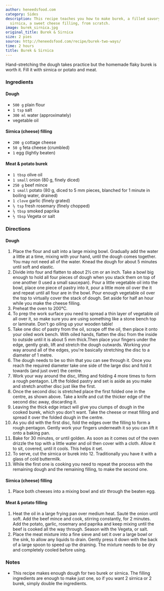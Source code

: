 ```yaml
---
author: heneedsfood.com
category: Sides
description: This recipe teaches you how to make burek, a filled savory pastry, and
  sirnica, a sweet cheese filling, from scratch.
image: burek_sirnica.jpg
original_title: Burek & Sirnica
size: 2 pies
source: http://heneedsfood.com/recipe/burek-two-ways/
time: 2 hours
title: Burek & Sirnica
---
```


Hand-stretching the dough takes practice but the homemade flaky burek is worth it. Fill it with sirnica or potato and meat.

### Ingredients

#### Dough
* `500 g` plain flour
* `1 tsp` salt
* `300 ml` water (approximately)
* vegetable oil

#### Sirnica (cheese) filling
* `200 g` cottage cheese
* `50 g` feta cheese (crumbled)
* `1` egg (lightly beaten)

#### Meat & potato burek
* `1 tbsp` olive oil
* `1 small` onion (80 g, finely diced)
* `250 g` beef mince
* `1 small` potato (80 g, diced to 5 mm pieces, blanched for 1 minute in boiling water, drained)
* `1 clove` garlic (finely grated)
* `½ tsp` fresh rosemary (finely chopped)
* `½ tbsp` smoked paprika
* `½ tbsp` Vegeta or salt

### Directions

#### Dough
1. Place the flour and salt into a large mixing bowl. Gradually add the water a little at a time, mixing with your hand, until the dough comes together. You may not need all of the water. Knead the dough for about 5 minutes until soft and elastic.
2. Divide into four and flatten to about 2½ cm or an inch. Take a bowl big enough to hold all four pieces of dough when you stack them on top of one another (I used a small saucepan). Pour a little vegetable oil into the bowl, place one piece of pastry into it, pour a little more oil over the it and repeat until all four are in the bowl. Pour enough vegetable oil over the top to virtually cover the stack of dough. Set aside for half an hour while you make the cheese filling.
3. Preheat the oven to 200°C.
4. To prep the work surface you need to spread a thin layer of vegetable oil all over it, so make sure you are using something like a stone bench top or laminate. Don't go oiling up your wooden table!
5. Take one disc of pastry from the oil, scrape off the oil, then place it onto your oiled work bench. With oiled hands, flatten the disc from the inside to outside until it is about 5 mm thick.Then place your fingers under the edge, gently grab, lift and stretch the dough outwards. Working your way around all of the edges, you're basically stretching the disc to a diameter of 1 metre.
6. The dough needs to be so thin that you can see through it. Once you reach the required diameter take one side of the large disc and fold it towards (and just over) the centre.
7. Work your way around the disc, lifting and folding 4 more times to form a rough pentagon. Lift the folded pastry and set is aside as you make and stretch another disc just like the first.
8. Once the second disc is stretched place the first folded one in the centre, as shown above. Take a knife and cut the thicker edge of the second disc away, discarding it.
9. Leaving the thick edge intact will give you clumps of dough in the cooked burek, which you don't want. Take the cheese or meat filling and spread it over the folded dough in the centre.
10. As you did with the first disc, fold the edges over the filling to form a rough pentagon. Gently work your fingers underneath it so you can lift it onto a baking pan.
11. Bake for 30 minutes, or until golden. As soon as it comes out of the oven drizzle the top with a little water and oil then cover with a cloth. Allow it to sit, covered, until it cools. This helps it set.
12. To serve, cut the sirnica or burek into 12. Traditionally you have it with a glass of cold buttermilk.
13. While the first one is cooking you need to repeat the process with the remaining dough and the remaining filling, to make the second one.

#### Sirnica (cheese) filling
1. Place both cheeses into a mixing bowl and stir through the beaten egg.

#### Meat & potato filling
1. Heat the oil in a large frying pan over medium heat. Sauté the onion until soft. Add the beef mince and cook, stirring constantly, for 2 minutes. Add the potato, garlic, rosemary and paprika and keep mixing until the beef is cooked all the way through. Season with the Vegeta, or salt.
2. Place the meat mixture into a fine sieve and set it over a large bowl or the sink, to allow any liquids to drain. Gently press it down with the back of a large spoon to speed up the draining. The mixture needs to be dry and completely cooled before using.

### Notes

- This recipe makes enough dough for two burek or sirnica. The filling ingredients are enough to make just one, so if you want 2 sirnica or 2 burek, simply double the ingredients.